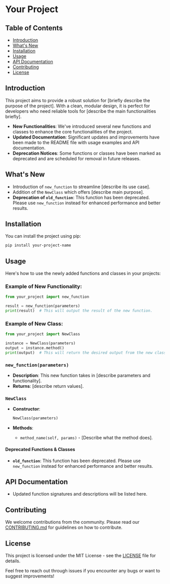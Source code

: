 # Your Project

## Table of Contents
- [Introduction](#introduction)
- [What's New](#whats-new)
- [Installation](#installation)
- [Usage](#usage)
- [API Documentation](#api-documentation)
- [Contributing](#contributing)
- [License](#license)

## Introduction
This project aims to provide a robust solution for [briefly describe the purpose of the project]. With a clean, modular design, it is perfect for developers who need reliable tools for [describe the main functionalities briefly].

- **New Functionalities**: We've introduced several new functions and classes to enhance the core functionalities of the project.
- **Updated Documentation**: Significant updates and improvements have been made to the README file with usage examples and API documentation.
- **Deprecation Notices**: Some functions or classes have been marked as deprecated and are scheduled for removal in future releases.

## What's New
- Introduction of `new_function` to streamline [describe its use case].
- Addition of the `NewClass` which offers [describe main purpose].
- **Deprecation of `old_function`**: This function has been deprecated. Please use `new_function` instead for enhanced performance and better results.

## Installation
You can install the project using pip:
```bash
pip install your-project-name
```

## Usage
Here's how to use the newly added functions and classes in your projects:

### Example of New Functionality:
```python
from your_project import new_function

result = new_function(parameters)
print(result)  # This will output the result of the new function.
```

### Example of New Class:
```python
from your_project import NewClass

instance = NewClass(parameters)
output = instance.method()
print(output)  # This will return the desired output from the new class.
```

### `new_function(parameters)`
- **Description**: This new function takes in [describe parameters and functionality].
- **Returns**: [describe return values].

### `NewClass`
- **Constructor**:
    ```python
    NewClass(parameters)
    ```

- **Methods**:
    - `method_name(self, params)` - [Describe what the method does].

#### Deprecated Functions & Classes
- **`old_function`**: This function has been deprecated. Please use `new_function` instead for enhanced performance and better results.

## API Documentation
- Updated function signatures and descriptions will be listed here. 

## Contributing
We welcome contributions from the community. Please read our [CONTRIBUTING.md](link_to_contributing_file) for guidelines on how to contribute.

## License
This project is licensed under the MIT License - see the [LICENSE](LICENSE) file for details.

Feel free to reach out through issues if you encounter any bugs or want to suggest improvements!